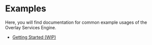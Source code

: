 # Examples

Here, you will find documentation for common example usages of the Overlay Services Engine.

- [Getting Started (WIP)](./gs-wip.md)
